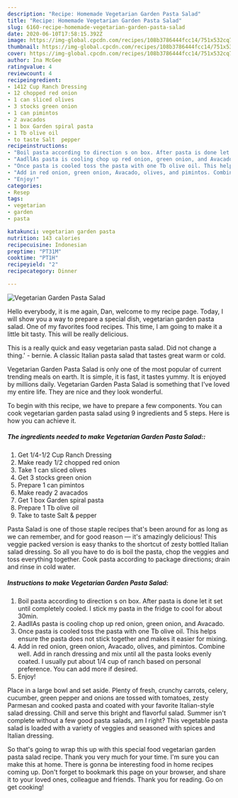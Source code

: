 ```yaml
---
description: "Recipe: Homemade Vegetarian Garden Pasta Salad"
title: "Recipe: Homemade Vegetarian Garden Pasta Salad"
slug: 6160-recipe-homemade-vegetarian-garden-pasta-salad
date: 2020-06-10T17:58:15.392Z
image: https://img-global.cpcdn.com/recipes/108b3786444fcc14/751x532cq70/vegetarian-garden-pasta-salad-recipe-main-photo.jpg
thumbnail: https://img-global.cpcdn.com/recipes/108b3786444fcc14/751x532cq70/vegetarian-garden-pasta-salad-recipe-main-photo.jpg
cover: https://img-global.cpcdn.com/recipes/108b3786444fcc14/751x532cq70/vegetarian-garden-pasta-salad-recipe-main-photo.jpg
author: Ina McGee
ratingvalue: 4
reviewcount: 4
recipeingredient:
- 1412 Cup Ranch Dressing
- 12 chopped red onion
- 1 can sliced olives
- 3 stocks green onion
- 1 can pimintos
- 2 avacados
- 1 box Garden spiral pasta
- 1 Tb olive oil
- to taste Salt  pepper
recipeinstructions:
- "Boil pasta according to direction s on box. After pasta is done let it set until completely cooled. I stick my pasta in the fridge to cool for about 30min."
- "AadllAs pasta is cooling chop up red onion, green onion, and Avacado."
- "Once pasta is cooled toss the pasta with one Tb olive oil. This helps ensure the pasta does not stick together and makes it easier for mixing."
- "Add in red onion, green onion, Avacado, olives, and pimintos. Combine well. Add in ranch dressing and mix until all the pasta looks evenly coated. I usually put about 1/4 cup of ranch based on personal preference. You can add more if desired."
- "Enjoy!"
categories:
- Resep
tags:
- vegetarian
- garden
- pasta

katakunci: vegetarian garden pasta
nutrition: 143 calories
recipecuisine: Indonesian
preptime: "PT31M"
cooktime: "PT1H"
recipeyield: "2"
recipecategory: Dinner

---
```



![Vegetarian Garden Pasta Salad](https://img-global.cpcdn.com/recipes/108b3786444fcc14/751x532cq70/vegetarian-garden-pasta-salad-recipe-main-photo.jpg)

Hello everybody, it is me again, Dan, welcome to my recipe page. Today, I will show you a way to prepare a special dish, vegetarian garden pasta salad. One of my favorites food recipes. This time, I am going to make it a little bit tasty. This will be really delicious.

This is a really quick and easy vegetarian pasta salad. Did not change a thing.&#39; - bernie. A classic Italian pasta salad that tastes great warm or cold.

Vegetarian Garden Pasta Salad is only one of the most popular of current trending meals on earth. It is simple, it is fast, it tastes yummy. It is enjoyed by millions daily. Vegetarian Garden Pasta Salad is something that I've loved my entire life. They are nice and they look wonderful.


To begin with this recipe, we have to prepare a few components. You can cook vegetarian garden pasta salad using 9 ingredients and 5 steps. Here is how you can achieve it.

##### The ingredients needed to make Vegetarian Garden Pasta Salad::

1. Get 1/4-1/2 Cup Ranch Dressing
1. Make ready 1/2 chopped red onion
1. Take 1 can sliced olives
1. Get 3 stocks green onion
1. Prepare 1 can pimintos
1. Make ready 2 avacados
1. Get 1 box Garden spiral pasta
1. Prepare 1 Tb olive oil
1. Take to taste Salt &amp; pepper


Pasta Salad is one of those staple recipes that&#39;s been around for as long as we can remember, and for good reason — it&#39;s amazingly delicious! This veggie packed version is easy thanks to the shortcut of zesty bottled Italian salad dressing. So all you have to do is boil the pasta, chop the veggies and toss everything together. Cook pasta according to package directions; drain and rinse in cold water. 

##### Instructions to make Vegetarian Garden Pasta Salad:

1. Boil pasta according to direction s on box. After pasta is done let it set until completely cooled. I stick my pasta in the fridge to cool for about 30min.
1. AadllAs pasta is cooling chop up red onion, green onion, and Avacado.
1. Once pasta is cooled toss the pasta with one Tb olive oil. This helps ensure the pasta does not stick together and makes it easier for mixing.
1. Add in red onion, green onion, Avacado, olives, and pimintos. Combine well. Add in ranch dressing and mix until all the pasta looks evenly coated. I usually put about 1/4 cup of ranch based on personal preference. You can add more if desired.
1. Enjoy!


Place in a large bowl and set aside. Plenty of fresh, crunchy carrots, celery, cucumber, green pepper and onions are tossed with tomatoes, zesty Parmesan and cooked pasta and coated with your favorite Italian-style salad dressing. Chill and serve this bright and flavorful salad. Summer isn&#39;t complete without a few good pasta salads, am I right? This vegetable pasta salad is loaded with a variety of veggies and seasoned with spices and Italian dressing. 

So that's going to wrap this up with this special food vegetarian garden pasta salad recipe. Thank you very much for your time. I'm sure you can make this at home. There is gonna be interesting food in home recipes coming up. Don't forget to bookmark this page on your browser, and share it to your loved ones, colleague and friends. Thank you for reading. Go on get cooking!
